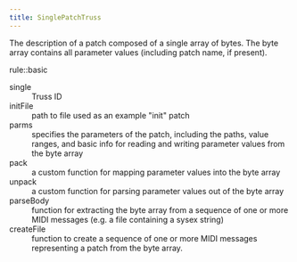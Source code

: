 ```yaml
---
title: SinglePatchTruss
---
```


The description of a patch composed of a single array of bytes. The byte array contains all parameter values (including patch name, if present).

rule::basic

<dl>
  <dt>single</dt>
  <dd>Truss ID</dd>
  <dt>initFile</dt>
  <dd>path to file used as an example "init" patch</dd>
  <dt>parms</dt>
  <dd>specifies the parameters of the patch, including the paths, value ranges, and basic info for reading and writing parameter values from the byte array</dd>
  <dt>pack</dt>
  <dd>a custom function for mapping parameter values into the byte array</dd>
  <dt>unpack</dt>
  <dd>a custom function for parsing parameter values out of the byte array</dd>
  <dt>parseBody</dt>
  <dd>function for extracting the byte array from a sequence of one or more MIDI messages (e.g. a file containing a sysex string)</dd>
  <dt>createFile</dt>
  <dd>function to create a sequence of one or more MIDI messages representing a patch from the byte array.</dd>
</dl>
